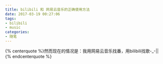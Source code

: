 ```yaml
---
title: bilibili 和 网易云音乐的正确使用方法
date: 2017-03-19 00:27:06
tags:
- bilibili
- music
categories:
- 随笔
---
```


{% centerquote %}然而现在的情况是：我用网易云音乐找番，用bilibili找歌-_-||{% endcenterquote %}
